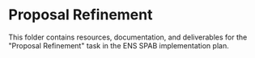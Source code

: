 # Proposal Refinement

This folder contains resources, documentation, and deliverables for the "Proposal Refinement" task in the ENS SPAB implementation plan.
